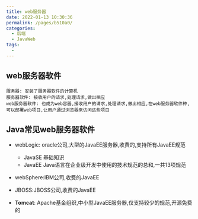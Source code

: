 ```yaml
---
title: web服务器
date: 2022-01-13 10:30:36
permalink: /pages/b510a0/
categories:
  - 后端
  - JavaWeb
tags:
  - 
---
```

## web服务器软件
    服务器: 安装了服务器软件的计算机
    服务器软件: 接收用户的请求,处理请求,做出相应
    web服务器软件: 也成为web容器,接收用户的请求,处理请求,做出相应,在web服务器软件种,可以部署web项目,让用户通过浏览器来访问这些项目

## Java常见web服务器软件

- webLogic: oracle公司,大型的JavaEE服务器,收费的,支持所有JavaEE规范
    - JavaSE 基础知识
    - JavaEE Java语言在企业级开发中使用的技术规范的总和,一共13项规范
    
- webSphere:IBM公司,收费的JavaEE
- JBOSS:JBOSS公司,收费的JavaEE
- **Tomcat**: Apache基金组织,中小型JavaEE服务器,仅支持较少的规范,开源免费的
